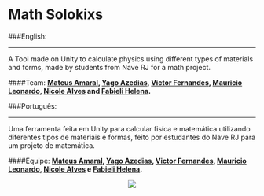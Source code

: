 # Math Solokixs

###English:
__________
A Tool made on Unity to calculate physics using different types of materials and forms, made by students from Nave RJ for a math project.

####Team:
**[Mateus Amaral](https://github.com/gitmateusamaral), [Yago Azedias](https://github.com/yagoazedias), [Victor Fernandes](https://github.com/victorffernandes), [Mauricio Leonardo](https://github.com/mauriciolfsilva), [Nicole Alves](https://github.com/NicoleAlves) and [Fabieli Helena](https://github.com/fabielihelena).**

###Português:
__________
Uma ferramenta feita em Unity para calcular fisíca e matemática utilizando diferentes tipos de materiais e formas, feito por estudantes do Nave RJ para um projeto de matemática.

####Equipe:
**[Mateus Amaral](https://github.com/gitmateusamaral), [Yago Azedias](https://github.com/yagoazedias), [Victor Fernandes](https://github.com/victorffernandes), [Mauricio Leonardo](https://github.com/mauriciolfsilva), [Nicole Alves](https://github.com/NicoleAlves) e [Fabieli Helena](https://github.com/fabielihelena).**

<p align="center">
  <img src="http://i.imgur.com/S7dFZjw.png/">
</p>

